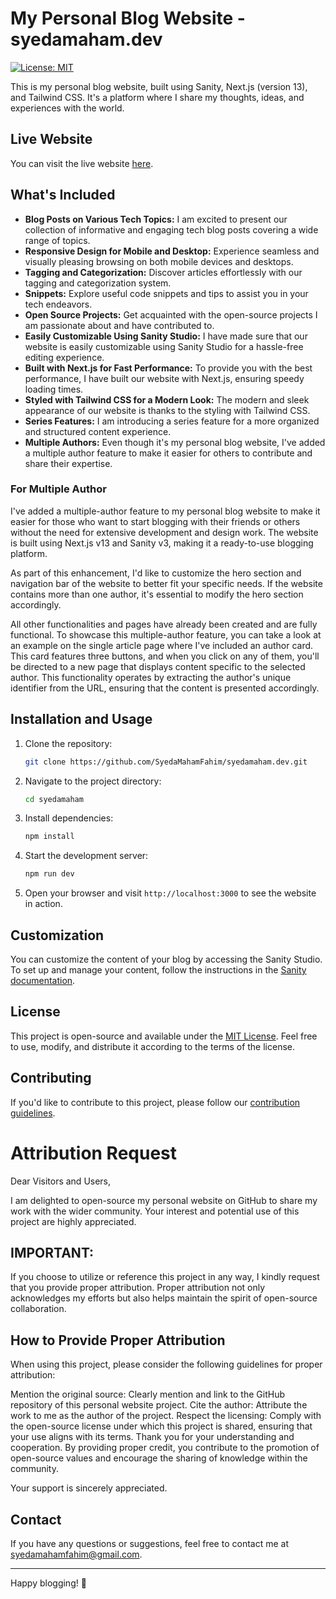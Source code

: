 # My Personal Blog Website - syedamaham.dev

[![License: MIT](https://img.shields.io/badge/License-MIT-blue.svg)](https://opensource.org/licenses/MIT)

This is my personal blog website, built using Sanity, Next.js (version 13), and Tailwind CSS. It's a platform where I share my thoughts, ideas, and experiences with the world.

## Live Website

You can visit the live website [here](https://syedamaham.dev).


## What's Included

- **Blog Posts on Various Tech Topics:** I am excited to present our collection of informative and engaging tech blog posts covering a wide range of topics.
- **Responsive Design for Mobile and Desktop:** Experience seamless and visually pleasing browsing on both mobile devices and desktops.
- **Tagging and Categorization:** Discover articles effortlessly with our tagging and categorization system.
- **Snippets:** Explore useful code snippets and tips to assist you in your tech endeavors.
- **Open Source Projects:** Get acquainted with the open-source projects I am passionate about and have contributed to.
- **Easily Customizable Using Sanity Studio:** I have made sure that our website is easily customizable using Sanity Studio for a hassle-free editing experience.
- **Built with Next.js for Fast Performance:** To provide you with the best performance, I have built our website with Next.js, ensuring speedy loading times.
- **Styled with Tailwind CSS for a Modern Look:** The modern and sleek appearance of our website is thanks to the styling with Tailwind CSS.
- **Series Features:** I am introducing a series feature for a more organized and structured content experience.
- **Multiple Authors:** Even though it's my personal blog website, I've added a multiple author feature to make it easier for others to contribute and share their expertise.

### For Multiple Author 
I've added a multiple-author feature to my personal blog website to make it easier for those who want to start blogging with their friends or others without the need for extensive development and design work. The website is built using Next.js v13 and Sanity v3, making it a ready-to-use blogging platform.

As part of this enhancement, I'd like to customize the hero section and navigation bar of the website to better fit your specific needs. If the website contains more than one author, it's essential to modify the hero section accordingly.

All other functionalities and pages have already been created and are fully functional. To showcase this multiple-author feature, you can take a look at an example on the single article page where I've included an author card. This card features three buttons, and when you click on any of them, you'll be directed to a new page that displays content specific to the selected author. This functionality operates by extracting the author's unique identifier from the URL, ensuring that the content is presented accordingly.

## Installation and Usage

1. Clone the repository:

   ```bash
   git clone https://github.com/SyedaMahamFahim/syedamaham.dev.git
   ```

2. Navigate to the project directory:

   ```bash
   cd syedamaham
   ```

3. Install dependencies:

   ```bash
   npm install
   ```

4. Start the development server:

   ```bash
   npm run dev
   ```

5. Open your browser and visit `http://localhost:3000` to see the website in action.


## Customization

You can customize the content of your blog by accessing the Sanity Studio. To set up and manage your content, follow the instructions in the [Sanity documentation](https://www.sanity.io/docs).

## License

This project is open-source and available under the [MIT License](LICENSE). Feel free to use, modify, and distribute it according to the terms of the license.

## Contributing

If you'd like to contribute to this project, please follow our [contribution guidelines](CONTRIBUTING.md).

# Attribution Request
Dear Visitors and Users,

I am delighted to open-source my personal website on GitHub to share my work with the wider community. Your interest and potential use of this project are highly appreciated.

## IMPORTANT:

If you choose to utilize or reference this project in any way, I kindly request that you provide proper attribution. Proper attribution not only acknowledges my efforts but also helps maintain the spirit of open-source collaboration.

## How to Provide Proper Attribution
When using this project, please consider the following guidelines for proper attribution:

Mention the original source: Clearly mention and link to the GitHub repository of this personal website project.
Cite the author: Attribute the work to me as the author of the project.
Respect the licensing: Comply with the open-source license under which this project is shared, ensuring that your use aligns with its terms.
Thank you for your understanding and cooperation. By providing proper credit, you contribute to the promotion of open-source values and encourage the sharing of knowledge within the community.

Your support is sincerely appreciated.

## Contact

If you have any questions or suggestions, feel free to contact me at [syedamahamfahim@gmail.com](mailto:syedamahamfahim@gmail.com).

---

Happy blogging! 📝
